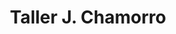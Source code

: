 ---
title: "Taller J. Chamorro"
url: /hinojosa-del-duque/taller-j-chamorro/
shop: reparación de automóviles
---